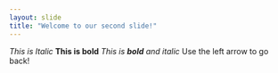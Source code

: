 ```yaml
---
layout: slide
title: "Welcome to our second slide!"
---
```

*This is Italic* **This is bold** *This is **bold** and italic*
Use the left arrow to go back!
